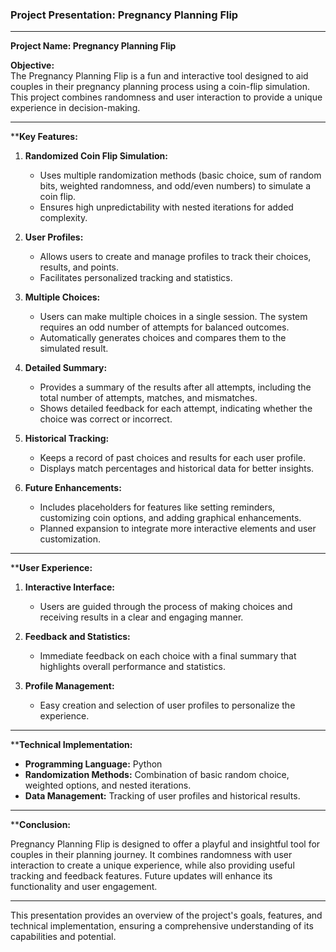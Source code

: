 ### **Project Presentation: Pregnancy Planning Flip**

---

****Project Name:** Pregnancy Planning Flip**

**Objective:**  
The Pregnancy Planning Flip is a fun and interactive tool designed to aid couples in their pregnancy planning process using a coin-flip simulation. This project combines randomness and user interaction to provide a unique experience in decision-making.

---

****Key Features:**

1. **Randomized Coin Flip Simulation:**
   - Uses multiple randomization methods (basic choice, sum of random bits, weighted randomness, and odd/even numbers) to simulate a coin flip.
   - Ensures high unpredictability with nested iterations for added complexity.

2. **User Profiles:**
   - Allows users to create and manage profiles to track their choices, results, and points.
   - Facilitates personalized tracking and statistics.

3. **Multiple Choices:**
   - Users can make multiple choices in a single session. The system requires an odd number of attempts for balanced outcomes.
   - Automatically generates choices and compares them to the simulated result.

4. **Detailed Summary:**
   - Provides a summary of the results after all attempts, including the total number of attempts, matches, and mismatches.
   - Shows detailed feedback for each attempt, indicating whether the choice was correct or incorrect.

5. **Historical Tracking:**
   - Keeps a record of past choices and results for each user profile.
   - Displays match percentages and historical data for better insights.

6. **Future Enhancements:**
   - Includes placeholders for features like setting reminders, customizing coin options, and adding graphical enhancements.
   - Planned expansion to integrate more interactive elements and user customization.

---

****User Experience:**

1. **Interactive Interface:**
   - Users are guided through the process of making choices and receiving results in a clear and engaging manner.

2. **Feedback and Statistics:**
   - Immediate feedback on each choice with a final summary that highlights overall performance and statistics.

3. **Profile Management:**
   - Easy creation and selection of user profiles to personalize the experience.

---

****Technical Implementation:**

- **Programming Language:** Python
- **Randomization Methods:** Combination of basic random choice, weighted options, and nested iterations.
- **Data Management:** Tracking of user profiles and historical results.

---

****Conclusion:**

Pregnancy Planning Flip is designed to offer a playful and insightful tool for couples in their planning journey. It combines randomness with user interaction to create a unique experience, while also providing useful tracking and feedback features. Future updates will enhance its functionality and user engagement.

---

This presentation provides an overview of the project's goals, features, and technical implementation, ensuring a comprehensive understanding of its capabilities and potential.